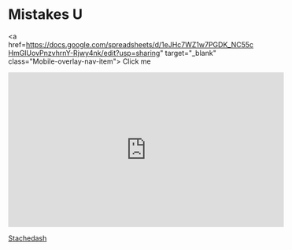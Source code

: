 <!DOCTYPE html>
<html>

<body>

<h1>Mistakes U</h1>

<a href=https://docs.google.com/spreadsheets/d/1eJHc7WZ1w7PGDK_NC55cHmGIUovPnzvhrnY-Rjwy4nk/edit?usp=sharing" target="_blank" class="Mobile-overlay-nav-item">
        Click me 
      </a>

<iframe width="560" height="315" src="https://www.youtube.com/embed/w0xL-0lwNUs" frameborder="0" allowfullscreen></iframe>

<a href="https://github.com/reedjohnston/reedjohnston.github.io/blob/master/Stachedash.html">Stachedash</a>

</body>
</html>

